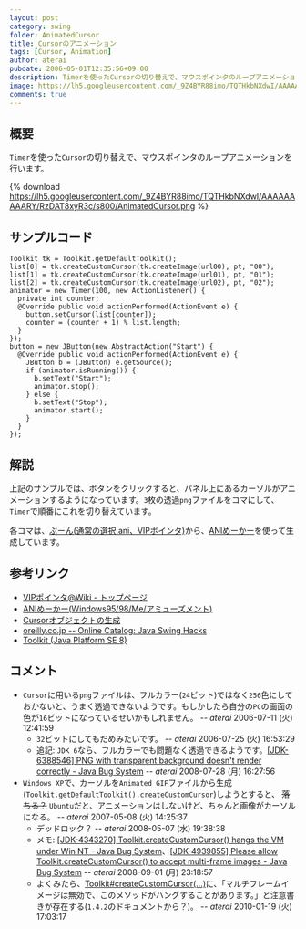 ```yaml
---
layout: post
category: swing
folder: AnimatedCursor
title: Cursorのアニメーション
tags: [Cursor, Animation]
author: aterai
pubdate: 2006-05-01T12:35:56+09:00
description: Timerを使ったCursorの切り替えで、マウスポインタのループアニメーションを行います。
image: https://lh5.googleusercontent.com/_9Z4BYR88imo/TQTHkbNXdwI/AAAAAAAAARY/RzDAT8xyR3c/s800/AnimatedCursor.png
comments: true
---
```

## 概要
`Timer`を使った`Cursor`の切り替えで、マウスポインタのループアニメーションを行います。

{% download https://lh5.googleusercontent.com/_9Z4BYR88imo/TQTHkbNXdwI/AAAAAAAAARY/RzDAT8xyR3c/s800/AnimatedCursor.png %}

## サンプルコード
<pre class="prettyprint"><code>Toolkit tk = Toolkit.getDefaultToolkit();
list[0] = tk.createCustomCursor(tk.createImage(url00), pt, "00");
list[1] = tk.createCustomCursor(tk.createImage(url01), pt, "01");
list[2] = tk.createCustomCursor(tk.createImage(url02), pt, "02");
animator = new Timer(100, new ActionListener() {
  private int counter;
  @Override public void actionPerformed(ActionEvent e) {
    button.setCursor(list[counter]);
    counter = (counter + 1) % list.length;
  }
});
button = new JButton(new AbstractAction("Start") {
  @Override public void actionPerformed(ActionEvent e) {
    JButton b = (JButton) e.getSource();
    if (animator.isRunning()) {
      b.setText("Start");
      animator.stop();
    } else {
      b.setText("Stop");
      animator.start();
    }
  }
});
</code></pre>

## 解説
上記のサンプルでは、ボタンをクリックすると、パネル上にあるカーソルがアニメーションするようになっています。`3`枚の透過`png`ファイルをコマにして、`Timer`で順番にこれを切り替えています。

各コマは、[ぶーん(通常の選択.ani、VIPポインタ)](http://www11.atwiki.jp/vippointer/pages/54.html)から、[ANIめーかー](http://www.vector.co.jp/soft/win95/amuse/se195017.html)を使って生成しています。

## 参考リンク
- [VIPポインタ@Wiki - トップページ](http://www11.atwiki.jp/vippointer/)
- [ANIめーかー(Windows95/98/Me/アミューズメント)](http://www.vector.co.jp/soft/win95/amuse/se195017.html)
- [Cursorオブジェクトの生成](https://ateraimemo.com/Swing/CustomCursor.html)
- [oreilly.co.jp -- Online Catalog: Java Swing Hacks](http://www.oreilly.co.jp/books/4873112788/download.html)
- [Toolkit (Java Platform SE 8)](https://docs.oracle.com/javase/jp/8/docs/api/java/awt/Toolkit.html#createCustomCursor-java.awt.Image-java.awt.Point-java.lang.String-)

<!-- dummy comment line for breaking list -->

## コメント
- `Cursor`に用いる`png`ファイルは、フルカラー(`24`ビット)ではなく`256`色にしておかないと、うまく透過できないようです。もしかしたら自分の`PC`の画面の色が`16`ビットになっているせいかもしれません。 -- *aterai* 2006-07-11 (火) 12:41:59
    - `32`ビットにしてもだめみたいです。 -- *aterai* 2006-07-25 (火) 16:53:29
    - 追記: `JDK 6`なら、フルカラーでも問題なく透過できるようです。[&#91;JDK-6388546&#93; PNG with transparent background doesn't render correctly - Java Bug System](https://bugs.openjdk.java.net/browse/JDK-6388546) -- *aterai* 2008-07-28 (月) 16:27:56
- `Windows XP`で、カーソルを`Animated GIF`ファイルから生成(`Toolkit.getDefaultToolkit().createCustomCursor`)しようとすると、 ~~落ちる？~~ `Ubuntu`だと、アニメーションはしないけど、ちゃんと画像がカーソルになる。 -- *aterai* 2007-05-08 (火) 14:25:37
    - デッドロック？ -- *aterai* 2008-05-07 (水) 19:38:38
    - メモ: [&#91;JDK-4343270&#93; Toolkit.createCustomCursor() hangs the VM under Win NT - Java Bug System](https://bugs.openjdk.java.net/browse/JDK-4343270)、[&#91;JDK-4939855&#93; Please allow Toolkit.createCustomCursor() to accept multi-frame images - Java Bug System](https://bugs.openjdk.java.net/browse/JDK-4939855) -- *aterai* 2008-09-01 (月) 23:18:57
    - よくみたら、[Toolkit#createCustomCursor(...)](https://docs.oracle.com/javase/jp/8/docs/api/java/awt/Toolkit.html#createCustomCursor-java.awt.Image-java.awt.Point-java.lang.String-)に、「マルチフレームイメージは無効で、このメソッドがハングすることがあります。」と注意書きが存在する(`1.4.2`のドキュメントから？)。 -- *aterai* 2010-01-19 (火) 17:03:17

<!-- dummy comment line for breaking list -->

